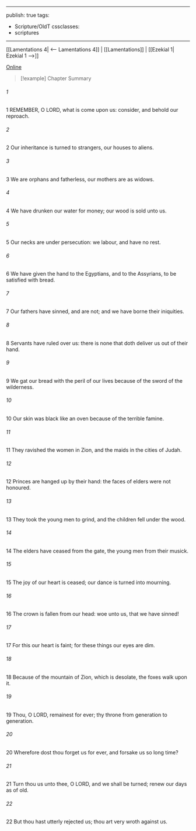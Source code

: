 

---
publish: true
tags:
  - Scripture/OldT
cssclasses:
  - scriptures
---
[[Lamentations 4| <-- Lamentations 4]] | [[Lamentations]] | [[Ezekial 1| Ezekial 1 -->]]

[Online](https://churchofjesuschrist.org/study/scriptures/ot/lam/5?lang=eng)

>[!example] Chapter Summary
>
###### 1
1 REMEMBER, O LORD, what is come upon us: consider, and behold our reproach.
###### 2
2 Our inheritance is turned to strangers, our houses to aliens.
###### 3
3 We are orphans and fatherless, our mothers are as widows.
###### 4
4 We have drunken our water for money; our wood is sold unto us.
###### 5
5 Our necks are under persecution: we labour, and have no rest.
###### 6
6 We have given the hand to the Egyptians, and to the Assyrians, to be satisfied with bread.
###### 7
7 Our fathers have sinned, and are not; and we have borne their iniquities.
###### 8
8 Servants have ruled over us: there is none that doth deliver us out of their hand.
###### 9
9 We gat our bread with the peril of our lives because of the sword of the wilderness.
###### 10
10 Our skin was black like an oven because of the terrible famine.
###### 11
11 They ravished the women in Zion, and the maids in the cities of Judah.
###### 12
12 Princes are hanged up by their hand: the faces of elders were not honoured.
###### 13
13 They took the young men to grind, and the children fell under the wood.
###### 14
14 The elders have ceased from the gate, the young men from their musick.
###### 15
15 The joy of our heart is ceased; our dance is turned into mourning.
###### 16
16 The crown is fallen from our head: woe unto us, that we have sinned!
###### 17
17 For this our heart is faint; for these things our eyes are dim.
###### 18
18 Because of the mountain of Zion, which is desolate, the foxes walk upon it.
###### 19
19 Thou, O LORD, remainest for ever; thy throne from generation to generation.
###### 20
20 Wherefore dost thou forget us for ever, and forsake us so long time?
###### 21
21 Turn thou us unto thee, O LORD, and we shall be turned; renew our days as of old.
###### 22
22 But thou hast utterly rejected us; thou art very wroth against us.



